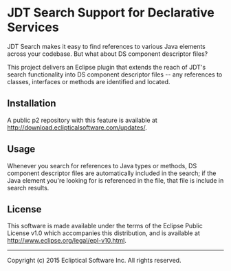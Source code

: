 # JDT Search Support for Declarative Services

JDT Search makes it easy to find references to various Java elements across your codebase. But what about DS component descriptor files?

This project delivers an Eclipse plugin that extends the reach of JDT's search functionality into DS component descriptor files -- any references to classes, interfaces or methods are identified and located.

## Installation

A public p2 repository with this feature is available at http://download.eclipticalsoftware.com/updates/.

## Usage

Whenever you search for references to Java types or methods, DS component descriptor files are automatically included in the search; if the Java element you're looking for is referenced in the file, that file is include in search results. 

## License

This software is made available under the terms of the Eclipse Public License v1.0 which accompanies this distribution, and is available at http://www.eclipse.org/legal/epl-v10.html.

----------------------------------------------------------------------
Copyright (c) 2015 Ecliptical Software Inc. All rights reserved.

